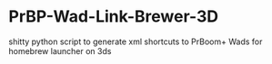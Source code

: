 # PrBP-Wad-Link-Brewer-3D
shitty python script to generate xml shortcuts to PrBoom+ Wads for homebrew launcher on 3ds
